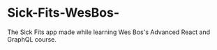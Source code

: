 # Sick-Fits-WesBos-
The Sick Fits app made while learning  Wes Bos's Advanced React and GraphQL course.
